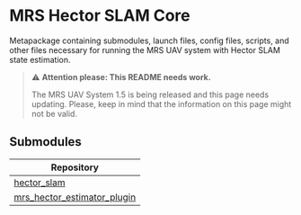 # MRS Hector SLAM Core

Metapackage containing submodules, launch files, config files, scripts, and other files necessary for running the MRS UAV system with Hector SLAM state estimation.

> :warning: **Attention please: This README needs work.**
>
> The MRS UAV System 1.5 is being released and this page needs updating. Please, keep in mind that the information on this page might not be valid.

## Submodules

| Repository                                                                            |
|---------------------------------------------------------------------------------------|
| [hector_slam](https://github.com/ctu-mrs/hector_slam)                                 |
| [mrs_hector_estimator_plugin](https://github.com/ctu-mrs/mrs_hector_estimator_plugin) |

